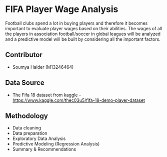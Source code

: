 # FIFA Player Wage Analysis
Football clubs spend a lot in buying players and therefore it becomes important to evaluate player wages based on their abilities. The wages of all the players in association football/soccer in global leagues will be analyzed and a predictive model will be built by considering all the important factors.

## Contributor

- Soumya Halder (M13246464)

## Data Source

- The Fifa 18 dataset from kaggle - https://www.kaggle.com/thec03u5/fifa-18-demo-player-dataset

## Methodology

- Data cleaning
- Data preparation
- Exploratory Data Analysis
- Predictive Modeling (Regression Analysis)
- Summary & Recommendations

